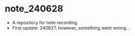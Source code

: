 # note_240628

* A repository for note recording.
* First update: 240627, however, something went wrong...